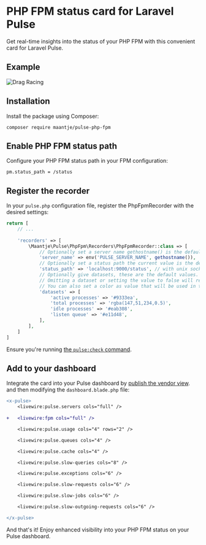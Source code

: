 # PHP FPM status card for Laravel Pulse

Get real-time insights into the status of your PHP FPM with this convenient card for Laravel Pulse.

## Example

![Drag Racing](example.png)

## Installation

Install the package using Composer:

```shell
composer require maantje/pulse-php-fpm
```

## Enable PHP FPM status path

Configure your PHP FPM status path in your FPM configuration:

```
pm.status_path = /status
```

## Register the recorder

In your `pulse.php` configuration file, register the PhpFpmRecorder with the desired settings:

```php
return [
    // ...
    
    'recorders' => [
        \Maantje\Pulse\PhpFpm\Recorders\PhpFpmRecorder::class => [
            // Optionally set a server name gethostname() is the default
            'server_name' => env('PULSE_SERVER_NAME', gethostname()),
            // Optionally set a status path the current value is the default
            'status_path' => 'localhost:9000/status', // with unix socket unix:/var/run/php-fpm/web.sock/status
            // Optionally give datasets, these are the default values.
            // Omitting a dataset or setting the value to false will remove the line from the chart
            // You can also set a color as value that will be used in the chart
            'datasets' => [
                'active processes' => '#9333ea',
                'total processes' => 'rgba(147,51,234,0.5)',
                'idle processes' => '#eab308',
                'listen queue' => '#e11d48',
            ],
        ],
    ]
]
```

Ensure you're running [the `pulse:check` command](https://laravel.com/docs/10.x/pulse#capturing-entries).

## Add to your dashboard

Integrate the card into your Pulse dashboard by [publish the vendor view](https://laravel.com/docs/10.x/pulse#dashboard-customization).
and then modifying the `dashboard.blade.php` file:

```diff
<x-pulse>
    <livewire:pulse.servers cols="full" />
    
+   <livewire:fpm cols="full" />

    <livewire:pulse.usage cols="4" rows="2" />

    <livewire:pulse.queues cols="4" />

    <livewire:pulse.cache cols="4" />

    <livewire:pulse.slow-queries cols="8" />

    <livewire:pulse.exceptions cols="6" />

    <livewire:pulse.slow-requests cols="6" />

    <livewire:pulse.slow-jobs cols="6" />

    <livewire:pulse.slow-outgoing-requests cols="6" />

</x-pulse>
```

And that's it! Enjoy enhanced visibility into your PHP FPM status on your Pulse dashboard.
